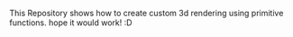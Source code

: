 This Repository shows how to create custom 3d rendering using primitive functions.
hope it would work!
:D
